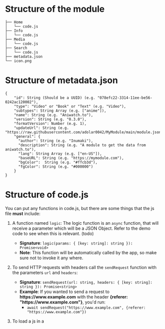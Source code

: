 # Structure of the module
```
├── Home
│   └── code.js
├── Info
│   └── code.js
├── Media
│   └── code.js
├── Search
│   └── code.js
├── metadata.json
└── icon.png
```

# Structure of metadata.json

```
{
    "id": String (Should be a UUID) (e.g. "078efc22-3314-11ee-be56-0242ac120002"),
    "type": "Video" or "Book" or "Text" (e.g. "Video"),
    "subtypes": String Array (e.g. ["anime"]),
    "name": String (e.g. "Aniwatch.to"),
    "version": String (e.g. "0.3.0"),
    "formatVersion": Number (e.g. 1),
    "updateUrl": String (e.g. "https://raw.githubusercontent.com/adolar0042/MyModule/main/module.json"),
    "general": {
      "author": String (e.g. "Inumaki"),
      "description": String (e.g. "A module to get the data from aniwatch.to"),
      "lang": String Array (e.g. ["en-US"]),
      "baseURL": String (e.g. "https://mymodule.com"),
      "bgColor":  String (e.g. "#ffcb3d"),
      "fgColor": String (e.g. "#000000")
    }
}
```

# Structure of code.js

You can put any functions in code.js, but there are some things that the js file **must** include:

1. A function named `logic`: The logic function is an `async` function, that will receive a parameter which will be a JSON Object. Refer to the demo code to see when this is relevant. (todo)
   * **Signature**: `logic(params: { [key: string]: string }): Promise<void>`
   * **Note**: This function will be automatically called by the app, so make sure not to invoke it any where.

2. To send HTTP requests with headers call the `sendRequest` function with the parameters `url` and `headers`:
   * **Signature**: `sendRequest(url: string, headers: { [key: string]: string }): Promise<string>`
   * **Example**: If you wanted to send a request to **ht<span>tps://www</span>.example.com** with the header **{referer: "ht<span>tps://www</span>.example.com"}**, you'd run:
     * ```await sendRequest("https://www.example.com", {referer: "https://www.example.com"})```

3. To load a js in a <script> tag, `loadScript` can be used. This will load the script to the DOM.
   * **Signature**: `loadScript(url: string): Promise<void>`
   * **Example**: if you wanted to load CryptoJS, you'd run:
     * ```await loadScript("https://cdnjs.cloudflare.com/ajax/libs/crypto-js/4.1.1/crypto-js.min.js");```

4. To send the result back to the app, `sendResult` should be used. It may be called multiple times from the same js file (see: Info/code.js)
   * **Signature**: `sendResult(result: string, last: boolean = false): Promise<void>`;
   * **Example**: Run **sendResult(JSON.stringify(result))** to send the result.
   * **Note**: The type of `result` varies. Refer to the demo code to see what type it should be of.
   * **Note** The `last` argument is used to tell that it's safe for the app to close the webview.
     

